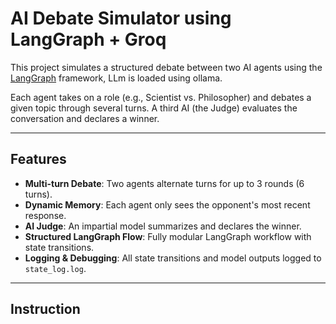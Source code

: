 # AI Debate Simulator using LangGraph + Groq

This project simulates a structured debate between two AI agents using the [LangGraph](https://python.langchain.com/docs/langgraph/) framework, LLm is loaded using ollama.

Each agent takes on a role (e.g., Scientist vs. Philosopher) and debates a given topic through several turns. A third AI (the Judge) evaluates the conversation and declares a winner.

---

## Features

-  **Multi-turn Debate**: Two agents alternate turns for up to 3 rounds (6 turns).
-  **Dynamic Memory**: Each agent only sees the opponent's most recent response.
-  **AI Judge**: An impartial model summarizes and declares the winner.
-  **Structured LangGraph Flow**: Fully modular LangGraph workflow with state transitions.
-  **Logging & Debugging**: All state transitions and model outputs logged to `state_log.log`.

---

## Instruction


